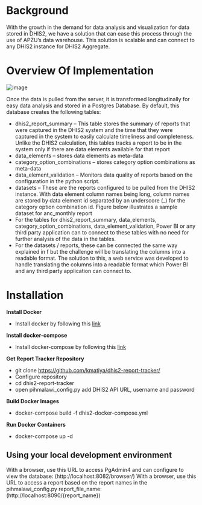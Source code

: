 # Background
With the growth in the demand for data analysis and visualization for data stored in DHIS2, we have a solution that can ease this process through the use of APZU’s data warehouse. This solution is scalable and can connect to any DHIS2 instance for DHIS2 Aggregate.  

# Overview Of Implementation
![image](https://github.com/kmatiya/dhis2-report-tracker/assets/37307114/55e20d94-81d3-42f5-b4a1-25b9d816e4eb)

Once the data is pulled from the server, it is transformed longitudinally for easy data analysis and stored in a Postgres Database. By default, this database creates the following tables:
-  dhis2_report_summary – This table stores the summary of reports that were captured in the DHIS2 system and the time that they were captured in the system to easily calculate timeliness and completeness. Unlike the DHIS2 calculation, this tables tracks a report to be in the system only if there are data elements available for that report
-  data_elements – stores data elements as meta-data
-  category_option_combinations – stores category option combinations as meta-data
-  data_element_validation – Monitors data quality of reports based on the configuration in the python script.
-  datasets – These are the reports configured to be pulled from the DHIS2 instance. With data element column names being long, column names are stored by data element id separated by an underscore (_) for the category option combination id. Figure below illustrates a sample dataset for anc_monthly report
-  For the tables for dhis2_report_summary, data_elements, category_option_combinations, data_element_validation, Power BI or any third party application can to connect to these tables with no need for further analysis of the data in the tables.
-  For the datasets / reports, these can be connected the same way explained in f but the challenge will be translating the columns into a readable format. The solution to this, a web service was developed to handle translating the columns into a readable format which Power BI and any third party application can connect to.

# Installation
**Install Docker**
-  Install docker by following this [link](https://docs.docker.com/engine/install/)
  
**Install docker-compose**     
- Install docker-compose by following this [link](https://docs.docker.com/compose/install/)
   
**Get Report Tracker Repository**
-  git clone https://github.com/kmatiya/dhis2-report-tracker/
-  Configure repository
-  cd dhis2-report-tracker
-  open pihmalawi_config.py add DHIS2 API URL, username and password
  
**Build Docker Images**
-  docker-compose build -f dhis2-docker-compose.yml
  
**Run Docker Containers**
-  docker-compose up -d

## Using your local development environment
With a browser, use this URL to access PgAdmin4 and can configure to view the database:
(http://localhost:8082/browser/)
With a browser, use this URL to access a report based on the report names in the pihmalawi_config.py report_file_name:
(http://localhost:8090/{report_name})
